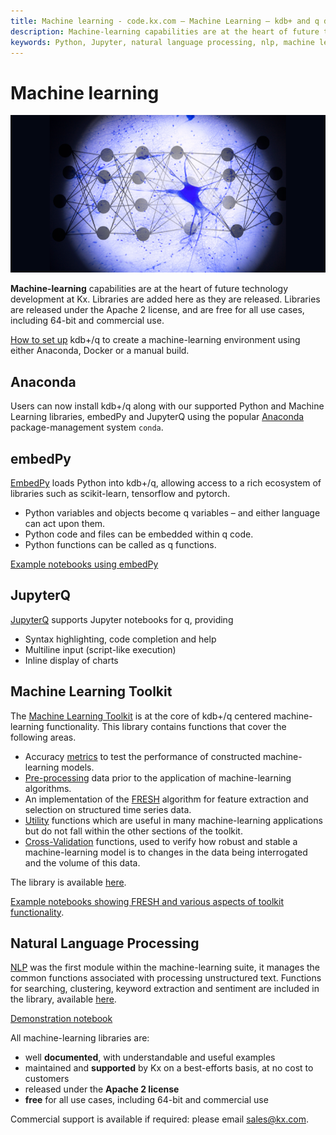 ```yaml
---
title: Machine learning - code.kx.com – Machine Learning – kdb+ and q documentation
description: Machine-learning capabilities are at the heart of future technology development at Kx. Libraries are added here as they are released. Libraries are released under the Apache 2 license, and are free for all use cases, including 64-bit and commercial use.
keywords: Python, Jupyter, natural language processing, nlp, machine learning, ml, sentiment, Anaconda, Docker
---
```

# <i class="fas fa-share-alt"></i> Machine learning


![Machine learning](../img/ml.png)


**Machine-learning** capabilities are at the heart of future technology development at Kx. Libraries are added here as they are released. Libraries are released under the Apache 2 license, and are free for all use cases, including 64-bit and commercial use.

<i class="far fa-hand-point-right"></i> [How to set up](setup.md) kdb+/q to create a machine-learning environment using either Anaconda, Docker or a manual build.

## Anaconda


Users can now install kdb+/q along with our supported Python and Machine Learning libraries, embedPy and JupyterQ using the popular [Anaconda](https://anaconda.com/) package-management system `conda`.


## embedPy

[EmbedPy](embedpy/index.md) loads Python into kdb+/q, allowing access to a rich ecosystem of libraries such as scikit-learn, tensorflow and pytorch.

-   Python variables and objects become q variables – and either language can act upon them. 
-   Python code and files can be embedded within q code.
-   Python functions can be called as q functions.

<i class="far fa-hand-point-right"></i> [Example notebooks using embedPy](https://github.com/KxSystems/mlnotebooks)


## JupyterQ

[JupyterQ](jupyterq/index.md) supports Jupyter notebooks for q, providing

-   Syntax highlighting, code completion and help
-   Multiline input (script-like execution)
-   Inline display of charts


## Machine Learning Toolkit

The [Machine Learning Toolkit](toolkit/index.md) is at the core of kdb+/q centered machine-learning functionality. This library contains functions that cover the following areas.

-  Accuracy [metrics](toolkit/utilities/metric.md) to test the performance of constructed machine-learning models.
-  [Pre-processing](toolkit/utilities/preproc.md) data prior to the application of machine-learning algorithms.
-  An implementation of the [FRESH](toolkit/fresh.md) algorithm for feature extraction and selection on structured time series data. 
-  [Utility](toolkit/utilities/util.md) functions which are useful in many machine-learning applications but do not fall within the other sections of the toolkit.
-  [Cross-Validation](toolkit/xval.md) functions, used to verify how robust and stable a machine-learning model is to changes in the data being interrogated and the volume of this data.

The library is available [here](https://github.com/KxSystems/ml).

<i class="far fa-hand-point-right"></i> [Example notebooks showing FRESH and various aspects of toolkit functionality](https://github.com/KxSystems/mlnotebooks). 


## Natural Language Processing 

[NLP](nlp/index.md) was the first module within the machine-learning suite, it manages the common functions associated with processing unstructured text. Functions for searching, clustering, keyword extraction and sentiment are included in the library, available [here](https://github.com/KxSystems/nlp).

<i class="far fa-hand-point-right"></i> [Demonstration notebook](https://github.com/KxSystems/mlnotebooks)


All machine-learning libraries are:

-   well **documented**, with understandable and useful examples
-   maintained and **supported** by Kx on a best-efforts basis, at no cost to customers
-   released under the **Apache 2 license**
-   **free** for all use cases, including 64-bit and commercial use

Commercial support is available if required: please email sales@kx.com.
